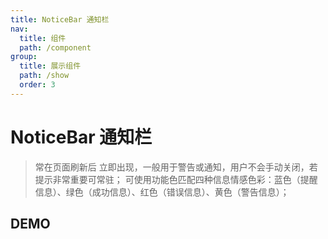 ```yaml
---
title: NoticeBar 通知栏
nav:
  title: 组件
  path: /component
group:
  title: 展示组件
  path: /show
  order: 3
---
```


# NoticeBar 通知栏

> 常在页面刷新后 立即出现，一般用于警告或通知，用户不会手动关闭，若提示非常重要可常驻；
> 可使用功能色匹配四种信息情感色彩：蓝色（提醒信息）、绿色（成功信息）、红色（错误信息）、黄色（警告信息）；

## DEMO

<code defaultShowCode src="./__fixtures__/basic.tsx"></code>

<API></API>
